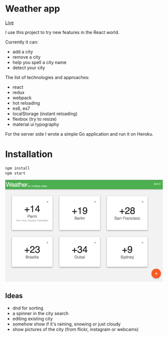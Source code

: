 # Weather app

[Live](http://marsel.name/weather/)

I use this project to try new features in the React world.

Currently it can:

  * add a city
  * remove a city
  * help you spell a city name
  * detect your city
  
The list of technologies and approaches:

  * react
  * redux
  * webpack
  * hot reloading
  * es6, es7
  * localStorage (instant reloading)
  * flexbox (try to resize)
  * material ui typography

For the server side I wrote a simple Go application and run it on Heroku.

# Installation

```
npm install
npm start
```

![screenshot](https://raw.githubusercontent.com/mrsln/weather/master/screenshot.png)

## Ideas ##

  * dnd for sorting
  * a spinner in the city search
  * editing existing city
  * somehow show if it's raining, snowing or just cloudy
  * show pictures of the city (from flickr, instagram or webcams)